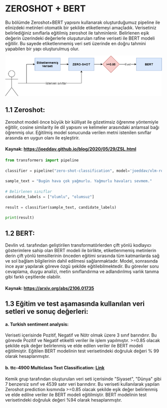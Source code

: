 # ZEROSHOT + BERT

Bu bölümde Zeroshot+BERT yapısını kullanarak oluşturduğumuz pipeline ile elinizdeki metinleri otomatik bir şekilde etiketlemeyi amaçladık. Verisetiniz belirlediğiniz sınıflarla eğitilmiş zeroshot ile tahminlenir. Belirlenen eşik değerin üzerindeki değerlerle oluşuturulan rafine veriseti ile BERT modeli eğitilir. Bu sayede etiketlenmemiş veri seti üzerinde en doğru tahmini yapabilen bir yapı oluşturulmuş olur.

<p align="center">
  <img src="https://github.com/inspectorgadgetteknofest/inspector-gadget-acikhack2021/blob/main/Zeroshot/images/diagram.png">
</p>


## 1.1 Zeroshot:
Zeroshot modeli önce büyük bir külliyat ile  gözetimsiz öğrenme yöntemiyle eğitilir, cosine similarity ile dil yapısını ve kelimeler arasındaki anlamsal bağı öğrenmiş olur. Eğitilmiş model sonucunda verilen metni istenilen sınıflar arasında en uygun olanı ile eşleştirir.

#### Kaynak: https://joeddav.github.io/blog/2020/05/29/ZSL.html

```python
from transformers import pipeline

classifier = pipeline("zero-shot-classification", model='joeddav/xlm-roberta-large-xnli')

sample_text = "Bugün hava çok yağmurlu. Yağmurlu havaları sevmem."

# Belirlenen sınıflar
candidate_labels = ["olumlu", "olumsuz"]

result = classifier(sample_text, candidate_labels)

print(result)
```

## 1.2 BERT:
Devlin vd. tarafından geliştirilen transformatörlerden çift yönlü kodlayıcı gösterimlere sahip olan BERT modeli ile birlikte, etiketlenmemiş metinlerin derin çift yönlü temsillerinin önceden eğitimi sırasında tüm katmanlarda sağ ve sol bağlam bilgilerinin dahil edilmesi sağlanmaktadır. Model, sonrasında ince ayar yapılarak göreve özgü şekilde eğitilebilmektedir. Bu görevler soru cevaplama, duygu analizi, metin sınıflandırma ve adlandırılmış varlık tanıma gibi farklı çeşitlerde olabilir.

#### Kaynak: https://arxiv.org/abs/2106.01735

## 1.3 Eğitim ve test aşamasında kullanılan veri setleri ve sonuç değerleri:

  #### a. Turkish sentiment analysis:
  Veriseti içerisinde Pozitif, Negatif ve Nötr olmak üzere 3 sınıf barındırır. Bu görevde Pozitif ve Negatif etikeltli veriler ile işlem yapılmıştır. >=0.85 olacak şekilde eşik değer belirlenmiş ve elde edilen veriler ile BERT modeli eğitilmiştir. Eğitilen BERT modelinin test verisetindeki doğruluk değeri % 99 olarak hesaplanmıştır.
  
  #### b. ttc-4900 Multiclass Text Classification: <a href= "https://www.kaggle.com/savasy/ttc4900">Link</a>
  Kemik grup tarafından oluşturulan veri seti içerisinde "Siyaset", "Dünya" gibi 7 benzersiz sınıf ve 4539 satır veri barındırır. Bu veriseti kullanılarak yapılan Zeroshot prediction kısmında >=0.85 olacak şekilde eşik değer belirlenmiş ve elde edilne veriler ile BERT modeli eğitilmiştir. BERT modelinin test verisetindeki doğruluk değeri %94 olarak hesaplanmıştır.
  
  
